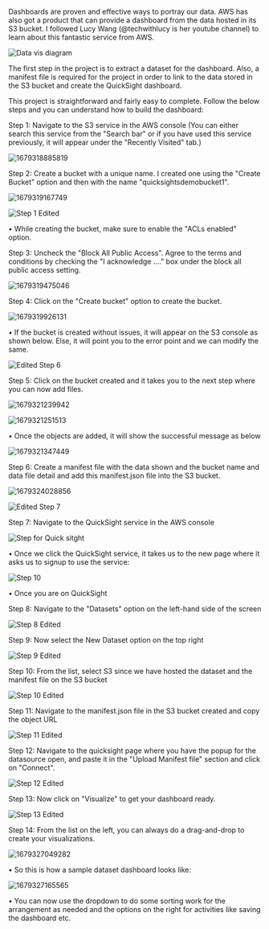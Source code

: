 Dashboards are proven and effective ways to portray our data. AWS has also got a product that can provide a dashboard from the data hosted in its S3 bucket. I followed Lucy Wang (@techwithlucy is her youtube channel) to learn about this fantastic service from AWS.

![Data vis diagram ](https://github.com/Blank-Brain-Check/AWS_Projects/assets/115382592/b1f7c55a-a6ab-404a-b3a0-cd6fb5b2b5ae)

The first step in the project is to extract a dataset for the dashboard. Also, a manifest file is required for the project in order to link to the data stored in the S3 bucket and create the QuickSight dashboard.

This project is straightforward and fairly easy to complete. Follow the below steps and you can understand how to build the dashboard:

Step 1: Navigate to the S3 service in the AWS console (You can either search this service from the "Search bar" or if you have used this service previously, it will appear under the "Recently Visited" tab.)

![1679318885819](https://github.com/Blank-Brain-Check/AWS_Projects/assets/115382592/5eb9a36b-d935-4f01-bee0-d5df979f81f0)

Step 2: Create a bucket with a unique name. I created one using the "Create Bucket" option and then with the name "quicksightsdemobucket1".

![1679319167749](https://github.com/Blank-Brain-Check/AWS_Projects/assets/115382592/f07fa14c-3559-432e-88f2-531a58deb809)

![Step 1 Edited](https://github.com/Blank-Brain-Check/AWS_Projects/assets/115382592/721eb9f1-ca57-4040-bf0c-bf4d7b745ea9)

• While creating the bucket, make sure to enable the "ACLs enabled" option.

Step 3: Uncheck the "Block All Public Access". Agree to the terms and conditions by checking the "I acknowledge ...." box under the block all public access setting.

![1679319475046](https://github.com/Blank-Brain-Check/AWS_Projects/assets/115382592/acf43e8e-2657-4102-bcf2-1d132a31fa44)

Step 4: Click on the "Create bucket" option to create the bucket.

![1679319926131](https://github.com/Blank-Brain-Check/AWS_Projects/assets/115382592/2fb5f613-19ff-4daa-9600-fa7366da33c6)

• If the bucket is created without issues, it will appear on the S3 console as shown below. Else, it will point you to the error point and we can modify the same.

![Edited Step 6](https://github.com/Blank-Brain-Check/AWS_Projects/assets/115382592/d383f7b9-03e9-4a72-ab34-798b573754e4)

Step 5: Click on the bucket created and it takes you to the next step where you can now add files.

![1679321239942](https://github.com/Blank-Brain-Check/AWS_Projects/assets/115382592/fec024f8-efec-47d0-ae80-e23c3fb52e85)

![1679321251513](https://github.com/Blank-Brain-Check/AWS_Projects/assets/115382592/a1854371-3bef-470b-be31-4dd8607d4f9a)

• Once the objects are added, it will show the successful message as below

![1679321347449](https://github.com/Blank-Brain-Check/AWS_Projects/assets/115382592/a89c4b8f-01ef-4667-a009-f3e8937ec57f)

Step 6: Create a manifest file with the data shown and the bucket name and data file detail and add this manifest.json file into the S3 bucket.

![1679324028856](https://github.com/Blank-Brain-Check/AWS_Projects/assets/115382592/cbafd4a6-e88f-4ef7-94a1-4150e1bf408e)

![Edited Step 7](https://github.com/Blank-Brain-Check/AWS_Projects/assets/115382592/b0678d81-655b-447a-b290-75562cb318e2)

Step 7:  Navigate to the QuickSight service in the AWS console

![Step for Quick sitght ](https://github.com/Blank-Brain-Check/AWS_Projects/assets/115382592/7394f9fa-31c4-4e5d-8418-6423910aa698)

• Once we click the QuickSight service, it takes us to the new page where it asks us to signup to use the service:

![Step 10](https://github.com/Blank-Brain-Check/AWS_Projects/assets/115382592/133cf27f-4415-415a-a80d-b527f5493fef)

• Once you are on QuickSight 

Step 8: Navigate to the "Datasets" option on the left-hand side of the screen

![Step 8 Edited](https://github.com/Blank-Brain-Check/AWS_Projects/assets/115382592/2ba3bf75-68e5-4faa-9049-d355ee057959)

Step 9: Now select the New Dataset option on the top right

![Step 9 Edited](https://github.com/Blank-Brain-Check/AWS_Projects/assets/115382592/9b2a17dd-cca2-4177-8cba-0b9a7f26e513)

Step 10: From the list, select S3 since we have hosted the dataset and the manifest file on the S3 bucket

![Step 10 Edited ](https://github.com/Blank-Brain-Check/AWS_Projects/assets/115382592/1e90ed23-e68f-4145-aa6c-bcd03d998156)

Step 11: Navigate to the manifest.json file in the S3 bucket created and copy the object URL

![Step 11 Edited ](https://github.com/Blank-Brain-Check/AWS_Projects/assets/115382592/a280f303-a7cf-4f96-8f3c-5ba95b9329a2)

Step 12: Navigate to the quicksight page where you have the popup for the datasource open, and paste it in the "Upload Manifest file" section and click on "Connect".

![Step 12 Edited ](https://github.com/Blank-Brain-Check/AWS_Projects/assets/115382592/7887abc7-7d2c-4f58-a5b6-f7de245e5867)

Step 13: Now click on "Visualize" to get your dashboard ready.

![Step 13 Edited ](https://github.com/Blank-Brain-Check/AWS_Projects/assets/115382592/37126113-bfe1-45dd-86af-d9e944fd4c02)

Step 14: From the list on the left, you can always do a drag-and-drop to create your visualizations. 

![1679327049282](https://github.com/Blank-Brain-Check/AWS_Projects/assets/115382592/20e0db21-7cc2-42a5-8617-4a0733b7f892)

• So this is how a sample dataset dashboard looks like:

![1679327165565](https://github.com/Blank-Brain-Check/AWS_Projects/assets/115382592/1268f386-2952-4f57-a430-8a723e934217)

• You can now use the dropdown to do some sorting work for the arrangement as needed and the options on the right for activities like saving the dashboard etc.






